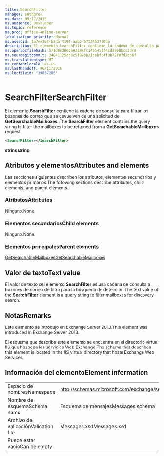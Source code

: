 ```yaml
---
title: SearchFilter
manager: sethgros
ms.date: 09/17/2015
ms.audience: Developer
ms.topic: reference
ms.prod: office-online-server
localization_priority: Normal
ms.assetid: 1a7ee364-b7da-4197-aab2-57134537109a
description: El elemento SearchFilter contiene la cadena de consulta para filtrar los buzones de correo que se devuelven de una solicitud de GetSearchableMailboxes.
ms.openlocfilehash: b71d8dd862e9338afc145545df4cd29e8bcc3dc8
ms.sourcegitcommit: 34041125dc8c5f993b21cebfc4f8b72f0fd2cb6f
ms.translationtype: MT
ms.contentlocale: es-ES
ms.lasthandoff: 06/11/2018
ms.locfileid: "19837285"
---
```

# <a name="searchfilter"></a><span data-ttu-id="a1daf-103">SearchFilter</span><span class="sxs-lookup"><span data-stu-id="a1daf-103">SearchFilter</span></span>

<span data-ttu-id="a1daf-104">El elemento **SearchFilter** contiene la cadena de consulta para filtrar los buzones de correo que se devuelven de una solicitud de **GetSearchableMailboxes** .</span><span class="sxs-lookup"><span data-stu-id="a1daf-104">The **SearchFilter** element contains the query string to filter the mailboxes to be returned from a **GetSearchableMailboxes** request.</span></span> 
  
```XML
<SearchFilter></SearchFilter>
```

 <span data-ttu-id="a1daf-105">**string**</span><span class="sxs-lookup"><span data-stu-id="a1daf-105">**string**</span></span>
## <a name="attributes-and-elements"></a><span data-ttu-id="a1daf-106">Atributos y elementos</span><span class="sxs-lookup"><span data-stu-id="a1daf-106">Attributes and elements</span></span>

<span data-ttu-id="a1daf-107">Las secciones siguientes describen los atributos, elementos secundarios y elementos primarios.</span><span class="sxs-lookup"><span data-stu-id="a1daf-107">The following sections describe attributes, child elements, and parent elements.</span></span>
  
### <a name="attributes"></a><span data-ttu-id="a1daf-108">Atributos</span><span class="sxs-lookup"><span data-stu-id="a1daf-108">Attributes</span></span>

<span data-ttu-id="a1daf-109">Ninguno.</span><span class="sxs-lookup"><span data-stu-id="a1daf-109">None.</span></span>
  
### <a name="child-elements"></a><span data-ttu-id="a1daf-110">Elementos secundarios</span><span class="sxs-lookup"><span data-stu-id="a1daf-110">Child elements</span></span>

<span data-ttu-id="a1daf-111">Ninguno.</span><span class="sxs-lookup"><span data-stu-id="a1daf-111">None.</span></span>
  
### <a name="parent-elements"></a><span data-ttu-id="a1daf-112">Elementos principales</span><span class="sxs-lookup"><span data-stu-id="a1daf-112">Parent elements</span></span>

[<span data-ttu-id="a1daf-113">GetSearchableMailboxes</span><span class="sxs-lookup"><span data-stu-id="a1daf-113">GetSearchableMailboxes</span></span>](getsearchablemailboxes.md)
  
## <a name="text-value"></a><span data-ttu-id="a1daf-114">Valor de texto</span><span class="sxs-lookup"><span data-stu-id="a1daf-114">Text value</span></span>

<span data-ttu-id="a1daf-115">El valor de texto del elemento **SearchFilter** es una cadena de consulta a buzones de correo de filtro para la búsqueda de detección.</span><span class="sxs-lookup"><span data-stu-id="a1daf-115">The text value of the **SearchFilter** element is a query string to filter mailboxes for discovery search.</span></span> 
  
## <a name="remarks"></a><span data-ttu-id="a1daf-116">Notas</span><span class="sxs-lookup"><span data-stu-id="a1daf-116">Remarks</span></span>

<span data-ttu-id="a1daf-117">Este elemento se introdujo en Exchange Server 2013.</span><span class="sxs-lookup"><span data-stu-id="a1daf-117">This element was introduced in Exchange Server 2013.</span></span>
  
<span data-ttu-id="a1daf-118">El esquema que describe este elemento se encuentra en el directorio virtual IIS que hospeda los servicios Web Exchange.</span><span class="sxs-lookup"><span data-stu-id="a1daf-118">The schema that describes this element is located in the IIS virtual directory that hosts Exchange Web Services.</span></span>
  
## <a name="element-information"></a><span data-ttu-id="a1daf-119">Información del elemento</span><span class="sxs-lookup"><span data-stu-id="a1daf-119">Element information</span></span>

|||
|:-----|:-----|
|<span data-ttu-id="a1daf-120">Espacio de nombres</span><span class="sxs-lookup"><span data-stu-id="a1daf-120">Namespace</span></span>  <br/> |http://schemas.microsoft.com/exchange/services/2006/messages  <br/> |
|<span data-ttu-id="a1daf-121">Nombre de esquema</span><span class="sxs-lookup"><span data-stu-id="a1daf-121">Schema name</span></span>  <br/> |<span data-ttu-id="a1daf-122">Esquema de mensajes</span><span class="sxs-lookup"><span data-stu-id="a1daf-122">Messages schema</span></span>  <br/> |
|<span data-ttu-id="a1daf-123">Archivo de validación</span><span class="sxs-lookup"><span data-stu-id="a1daf-123">Validation file</span></span>  <br/> |<span data-ttu-id="a1daf-124">Messages.xsd</span><span class="sxs-lookup"><span data-stu-id="a1daf-124">Messages.xsd</span></span>  <br/> |
|<span data-ttu-id="a1daf-125">Puede estar vacío</span><span class="sxs-lookup"><span data-stu-id="a1daf-125">Can be empty</span></span>  <br/> ||
   

